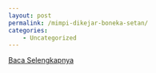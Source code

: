 ```yaml
---
layout: post
permalink: /mimpi-dikejar-boneka-setan/
categories:
    - Uncategorized
---
```


[Baca Selengkapnya](/02)
